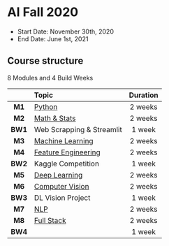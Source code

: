 # AI Fall 2020

- Start Date: November 30th, 2020
- End Date: June 1st, 2021


## Course structure

8 Modules and 4 Build Weeks

|         | Topic                                        | Duration |
|:-------:|:---------------------------------------------|:--------:|
| **M1**  | [Python](/1.%20Python)                       | 2 weeks  |
| **M2**  | [Math & Stats](/2.%20Math)                   | 2 weeks  |
| **BW1** | Web Scrapping & Streamlit                    | 1 week   |
| **M3**  | [Machine Learning](/3.%20Machine%20Learning) | 2 weeks  |
| **M4**  | [Feature Engineering](/4.%20Feature%20Eng)   | 2 weeks  |
| **BW2** | Kaggle Competition                           | 1 week   |
| **M5**  | [Deep Learning](/5.%20Deep%20Learning)       | 2 weeks  |
| **M6**  | [Computer Vision](/6.%20Computer%20Vision)   | 2 weeks  |
| **BW3** | DL Vision Project                            | 1 week   |
| **M7**  | [NLP](/7.%20NLP)                             | 2 weeks  |
| **M8**  | [Full Stack](/8.%20Full%20Stack)             | 2 weeks  |
| **BW4** |                                              | 1 week   |
